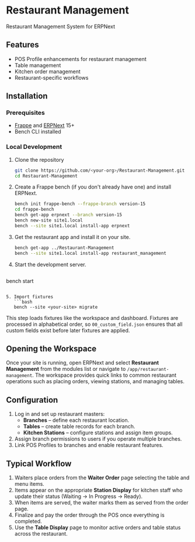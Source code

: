 # Restaurant Management

Restaurant Management System for ERPNext

## Features

- POS Profile enhancements for restaurant management
- Table management
- Kitchen order management
- Restaurant-specific workflows

## Installation

### Prerequisites

- [Frappe](https://frappeframework.com/) and [ERPNext](https://erpnext.com) 15+
- Bench CLI installed

### Local Development

1. Clone the repository
   ```bash
   git clone https://github.com/<your-org>/Restaurant-Management.git
   cd Restaurant-Management
   ```
2. Create a Frappe bench (if you don't already have one) and install ERPNext.
   ```bash
   bench init frappe-bench --frappe-branch version-15
   cd frappe-bench
   bench get-app erpnext --branch version-15
   bench new-site site1.local
   bench --site site1.local install-app erpnext
   ```
3. Get the restaurant app and install it on your site.
   ```bash
   bench get-app ../Restaurant-Management
   bench --site site1.local install-app restaurant_management
   ```
4. Start the development server.
   ```bash
bench start
```

5. Import fixtures
   ```bash
   bench --site <your-site> migrate
   ```
   This step loads fixtures like the workspace and dashboard. Fixtures are
   processed in alphabetical order, so `00_custom_field.json` ensures that
   all custom fields exist before later fixtures are applied.

## Opening the Workspace

Once your site is running, open ERPNext and select **Restaurant Management** from the modules list or navigate to `/app/restaurant-management`. The workspace provides quick links to common restaurant operations such as placing orders, viewing stations, and managing tables.

## Configuration

1. Log in and set up restaurant masters:
   - **Branches** – define each restaurant location.
   - **Tables** – create table records for each branch.
   - **Kitchen Stations** – configure stations and assign item groups.
2. Assign branch permissions to users if you operate multiple branches.
3. Link POS Profiles to branches and enable restaurant features.

## Typical Workflow

1. Waiters place orders from the **Waiter Order** page selecting the table and menu items.
2. Items appear on the appropriate **Station Display** for kitchen staff who update their status (Waiting → In Progress → Ready).
3. When items are served, the waiter marks them as served from the order page.
4. Finalize and pay the order through the POS once everything is completed.
5. Use the **Table Display** page to monitor active orders and table status across the restaurant.
